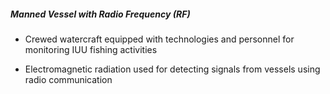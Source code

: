 ##### **Manned Vessel with Radio Frequency (RF)**

- Crewed watercraft equipped with technologies and personnel for monitoring IUU fishing activities

- Electromagnetic radiation used for detecting signals from vessels using radio communication